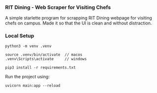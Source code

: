 ### RIT Dining - Web Scraper for Visiting Chefs

A simple starlette program for scrapping RIT Dining webpage for visiting chefs on campus. Made it so that the UI is clean and without distraction.


### Local Setup

```
python3 -m venv .venv
```
```
source .venv/bin/activate  // macos
.venv\Scripts\activate     // windows
```
```
pip3 install -r requirements.txt
```

Run the project using:
```
uvicorn main:app --reload
```